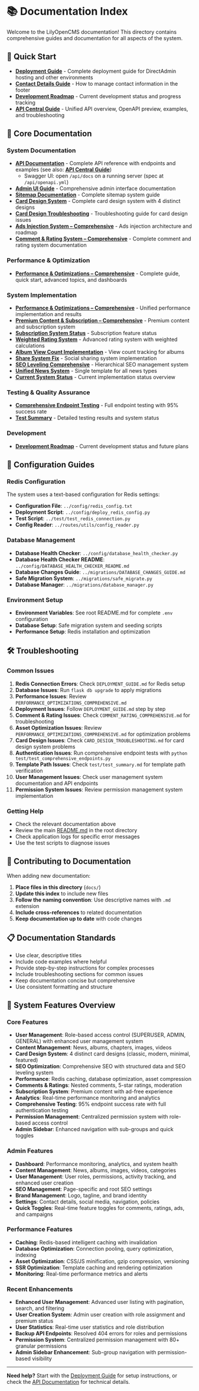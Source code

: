 # 📚 Documentation Index

Welcome to the LilyOpenCMS documentation! This directory contains comprehensive guides and documentation for all aspects of the system.

## 🚀 Quick Start

- **[Deployment Guide](DEPLOYMENT_GUIDE.md)** - Complete deployment guide for DirectAdmin hosting and other environments
- **[Contact Details Guide](CONTACT_DETAILS_GUIDE.md)** - How to manage contact information in the footer
- **[Development Roadmap](TODO.md)** - Current development status and progress tracking
- **[API Central Guide](API_CENTRAL.md)** - Unified API overview, OpenAPI preview, examples, and troubleshooting

## 📖 Core Documentation

### System Documentation
- **[API Documentation](api.md)** - Complete API reference with endpoints and examples (see also: **[API Central Guide](API_CENTRAL.md)**)
  - Swagger UI: open `/api/docs` on a running server (spec at `/api/openapi.yml`)
- **[Admin UI Guide](admin_ui.md)** - Comprehensive admin interface documentation
- **[Sitemap Documentation](SITEMAP_DOCUMENTATION.md)** - Complete sitemap system guide
- **[Card Design System](CARD_DESIGN_SYSTEM.md)** - Complete card design system with 4 distinct designs
- **[Card Design Troubleshooting](CARD_DESIGN_TROUBLESHOOTING.md)** - Troubleshooting guide for card design issues
- **[Ads Injection System – Comprehensive](ADS_INJECTION_COMPREHENSIVE.md)** - Ads injection architecture and roadmap
- **[Comment & Rating System – Comprehensive](COMMENT_RATING_COMPREHENSIVE.md)** - Complete comment and rating system documentation

### Performance & Optimization
- **[Performance & Optimizations – Comprehensive](PERFORMANCE_OPTIMIZATIONS_COMPREHENSIVE.md)** - Complete guide, quick start, advanced topics, and dashboards

### System Implementation
- **[Performance & Optimizations – Comprehensive](PERFORMANCE_OPTIMIZATIONS_COMPREHENSIVE.md)** - Unified performance implementation and results
- **[Premium Content & Subscription – Comprehensive](PREMIUM_SYSTEM_COMPREHENSIVE.md)** - Premium content and subscription system
- **[Subscription System Status](SUBSCRIPTION_SYSTEM_STATUS.md)** - Subscription feature status
- **[Weighted Rating System](WEIGHTED_RATING_SYSTEM.md)** - Advanced rating system with weighted calculations
- **[Album View Count Implementation](ALBUM_VIEW_COUNT_IMPLEMENTATION.md)** - View count tracking for albums
- **[Share System Fix](SHARE_SYSTEM_FIX.md)** - Social sharing system implementation
- **[SEO Leveling Comprehensive](SEO_LEVELING_COMPREHENSIVE.md)** - Hierarchical SEO management system
- **[Unified News System](UNIFIED_NEWS_SYSTEM.md)** - Single template for all news types
- **[Current System Status](CURRENT_SYSTEM_STATUS.md)** - Current implementation status overview

### Testing & Quality Assurance
- **[Comprehensive Endpoint Testing](../test/test_comprehensive_endpoints.py)** - Full endpoint testing with 95% success rate
- **[Test Summary](../test/test_summary.md)** - Detailed testing results and system status

### Development
- **[Development Roadmap](TODO.md)** - Current development status and future plans

## 🔧 Configuration Guides

### Redis Configuration
The system uses a text-based configuration for Redis settings:

- **Configuration File**: `../config/redis_config.txt`
- **Deployment Script**: `../config/deploy_redis_config.py`
- **Test Script**: `../test/test_redis_connection.py`
- **Config Reader**: `../routes/utils/config_reader.py`

### Database Management
- **Database Health Checker**: `../config/database_health_checker.py`
- **Database Health Checker README**: `../config/DATABASE_HEALTH_CHECKER_README.md`
- **Database Changes Guide**: `../migrations/DATABASE_CHANGES_GUIDE.md`
- **Safe Migration System**: `../migrations/safe_migrate.py`
- **Database Manager**: `../migrations/database_manager.py`

### Environment Setup
- **Environment Variables**: See root README.md for complete `.env` configuration
- **Database Setup**: Safe migration system and seeding scripts
- **Performance Setup**: Redis installation and optimization

## 🛠️ Troubleshooting

### Common Issues
1. **Redis Connection Errors**: Check `DEPLOYMENT_GUIDE.md` for Redis setup
2. **Database Issues**: Run `flask db upgrade` to apply migrations
3. **Performance Issues**: Review `PERFORMANCE_OPTIMIZATIONS_COMPREHENSIVE.md`
4. **Deployment Issues**: Follow `DEPLOYMENT_GUIDE.md` step by step
5. **Comment & Rating Issues**: Check `COMMENT_RATING_COMPREHENSIVE.md` for troubleshooting
6. **Asset Optimization Issues**: Review `PERFORMANCE_OPTIMIZATIONS_COMPREHENSIVE.md` for optimization problems
7. **Card Design Issues**: Check `CARD_DESIGN_TROUBLESHOOTING.md` for card design system problems
8. **Authentication Issues**: Run comprehensive endpoint tests with `python test/test_comprehensive_endpoints.py`
9. **Template Path Issues**: Check `test/test_summary.md` for template path verification
10. **User Management Issues**: Check user management system documentation and API endpoints
11. **Permission System Issues**: Review permission management system implementation

### Getting Help
- Check the relevant documentation above
- Review the main [README.md](../README.md) in the root directory
- Check application logs for specific error messages
- Use the test scripts to diagnose issues

## 📝 Contributing to Documentation

When adding new documentation:

1. **Place files in this directory** (`docs/`)
2. **Update this index** to include new files
3. **Follow the naming convention**: Use descriptive names with `.md` extension
4. **Include cross-references** to related documentation
5. **Keep documentation up to date** with code changes

## 📋 Documentation Standards

- Use clear, descriptive titles
- Include code examples where helpful
- Provide step-by-step instructions for complex processes
- Include troubleshooting sections for common issues
- Keep documentation concise but comprehensive
- Use consistent formatting and structure

## 🎯 System Features Overview

### Core Features
- **User Management**: Role-based access control (SUPERUSER, ADMIN, GENERAL) with enhanced user management system
- **Content Management**: News, albums, chapters, images, videos
- **Card Design System**: 4 distinct card designs (classic, modern, minimal, featured)
- **SEO Optimization**: Comprehensive SEO with structured data and SEO leveling system
- **Performance**: Redis caching, database optimization, asset compression
- **Comments & Ratings**: Nested comments, 5-star ratings, moderation
- **Subscription System**: Premium content with ad-free experience
- **Analytics**: Real-time performance monitoring and analytics
- **Comprehensive Testing**: 95% endpoint success rate with full authentication testing
- **Permission Management**: Centralized permission system with role-based access control
- **Admin Sidebar**: Enhanced navigation with sub-groups and quick toggles

### Admin Features
- **Dashboard**: Performance monitoring, analytics, and system health
- **Content Management**: News, albums, images, videos, categories
- **User Management**: User roles, permissions, activity tracking, and enhanced user creation
- **SEO Management**: Page-specific and root SEO settings
- **Brand Management**: Logo, tagline, and brand identity
- **Settings**: Contact details, social media, navigation, policies
- **Quick Toggles**: Real-time feature toggles for comments, ratings, ads, and campaigns

### Performance Features
- **Caching**: Redis-based intelligent caching with invalidation
- **Database Optimization**: Connection pooling, query optimization, indexing
- **Asset Optimization**: CSS/JS minification, gzip compression, versioning
- **SSR Optimization**: Template caching and rendering optimization
- **Monitoring**: Real-time performance metrics and alerts

### Recent Enhancements
- **Enhanced User Management**: Advanced user listing with pagination, search, and filtering
- **User Creation System**: Admin user creation with role assignment and premium status
- **User Statistics**: Real-time user statistics and role distribution
- **Backup API Endpoints**: Resolved 404 errors for roles and permissions
- **Permission System**: Centralized permission management with 80+ granular permissions
- **Admin Sidebar Enhancement**: Sub-group navigation with permission-based visibility

---

**Need help?** Start with the [Deployment Guide](DEPLOYMENT_GUIDE.md) for setup instructions, or check the [API Documentation](api.md) for technical details. 